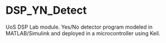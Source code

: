 # DSP_YN_Detect
UoS DSP Lab module. Yes/No detector program modeled in MATLAB/Simulink and deployed in a microcontroller using Keil.
